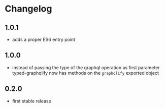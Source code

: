 # Changelog

## 1.0.1

- adds a proper ES6 entry point

## 1.0.0

- instead of passing the type of the graphql operation as first parameter typed-graphqlify now has methods on the `graphqlify` exported object

## 0.2.0

- first stable release

